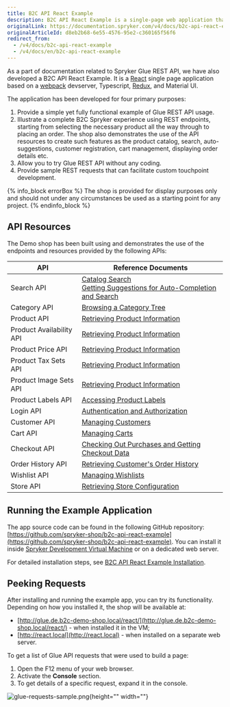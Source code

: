 ```yaml
---
title: B2C API React Example
description: B2C API React Example is a single-page web application that demonstrates the use of Spryker Glue REST API in B2C scenarios.
originalLink: https://documentation.spryker.com/v4/docs/b2c-api-react-example
originalArticleId: d8eb2b68-6e55-4576-95e2-c360165f56f6
redirect_from:
  - /v4/docs/b2c-api-react-example
  - /v4/docs/en/b2c-api-react-example
---
```


As a part of documentation related to Spryker Glue REST API, we have also developed a B2C API React Example. It is a [React](https://reactjs.org/) single page application based on a [webpack](https://webpack.js.org/) devserver, Typescript, [Redux](https://redux.js.org/), and Material UI.

The application has been developed for four primary purposes:

1. Provide a simple yet fully functional example of Glue REST API usage.
2. Illustrate a complete B2C Spryker experience using REST endpoints, starting from selecting the necessary product all the way through to placing an order. The shop also demonstrates the use of the API resources to create such features as the product catalog, search, auto-suggestions, customer registration, cart management, displaying order details etc.
3. Allow you to try Glue REST API without any coding.
4. Provide sample REST requests that can facilitate custom touchpoint development.

{% info_block errorBox %}
The shop is provided for display purposes only and should not under any circumstances be used as a starting point for any project.
{% endinfo_block %}

## API Resources
The Demo shop has been built using and demonstrates the use of the endpoints and resources provided by the following APIs:


| API | Reference Documents |
| --- | --- |
| Search API | [Catalog Search](/docs/scos/dev/glue-api/202001.0/glue-api-storefront-guides/catalog-search.html)<br>[Getting Suggestions for Auto-Completion and Search](/docs/scos/dev/glue-api/202001.0/glue-api-storefront-guides/getting-suggestions-for-auto-completion-and-search.html) |
| Category API | [Browsing a Category Tree](/docs/scos/dev/glue-api/202001.0/glue-api-storefront-guides/browsing-a-category-tree.html) |
| Product API | [Retrieving Product Information](/docs/scos/dev/glue-api/202001.0/glue-api-storefront-guides/managing-products/retrieving-product-information.html) |
| Product Availability API | [Retrieving Product Information](/docs/scos/dev/glue-api/202001.0/glue-api-storefront-guides/managing-products/retrieving-product-information.html) |
| Product Price API | [Retrieving Product Information](/docs/scos/dev/glue-api/202001.0/glue-api-storefront-guides/managing-products/retrieving-product-information.html) |
| Product Tax Sets API | [Retrieving Product Information](/docs/scos/dev/glue-api/202001.0/glue-api-storefront-guides/managing-products/retrieving-product-information.html) |
| Product Image Sets API | [Retrieving Product Information](/docs/scos/dev/glue-api/202001.0/glue-api-storefront-guides/managing-products/retrieving-product-information.html) |
| Product Labels API | [Accessing Product Labels](/docs/scos/dev/glue-api/202001.0/glue-api-storefront-guides/managing-products/accessing-product-labels.html) |
| Login API | [Authentication and Authorization](/docs/scos/dev/glue-api/202001.0/glue-api-storefront-guides/authentication-and-authorization.html) |
| Customer API | [Managing Customers](/docs/scos/dev/glue-api/202001.0/glue-api-storefront-guides/managing-customers.html) |
| Cart API | [Managing Carts](/docs/scos/dev/glue-api/202001.0/glue-api-storefront-guides/managing-carts/managing-carts.html) |
| Checkout API | [Checking Out Purchases and Getting Checkout Data](/docs/scos/dev/glue-api/202001.0/glue-api-storefront-guides/checking-out-purchases-and-getting-checkout-data.html) |
| Order History API | [Retrieving Customer's Order History](/docs/scos/dev/glue-api/202001.0/glue-api-storefront-guides/retrieving-customers-order-history.html) |
| Wishlist API | [Managing Wishlists](/docs/scos/dev/glue-api/202001.0/glue-api-storefront-guides/managing-wishlists.html) |
| Store API | [Retrieving Store Configuration](/docs/scos/dev/glue-api/202001.0/glue-api-storefront-guides/retrieving-store-configuration.html) |

## Running the Example Application
The app source code can be found in the following GitHub repository: [https://github.com/spryker-shop/b2c-api-react-example](https://github.com/spryker-shop/b2c-api-react-example). You can install it inside [Spryker Development Virtual Machine](/docs/scos/dev/features/202001.0/sdk/development-virtual-machine-docker-containers-and-console.html) or on a dedicated web server.

For detailed installation steps, see [B2C API React Example Installation](/docs/scos/dev/glue-api/202001.0/b2c-api-react-example/b2c-api-react-example-installation.html).

## Peeking Requests
After installing and running the example app, you can try its functionality. Depending on how you installed it, the shop will be available at:

* [http://glue.de.b2c-demo-shop.local/react/](http://glue.de.b2c-demo-shop.local/react/) - when installed it in the VM;
* [http://react.local](http://react.local) - when installed on a separate web server.

To get a list of Glue API requests that were used to build a page:

1. Open the F12 menu of your web browser.
2. Activate the **Console** section.
3. To get details of a specific request, expand it in the console.

![glue-requests-sample.png](https://spryker.s3.eu-central-1.amazonaws.com/docs/Glue+API/B2C+API+React+Example/glue-requests-sample.png){height="" width=""}
